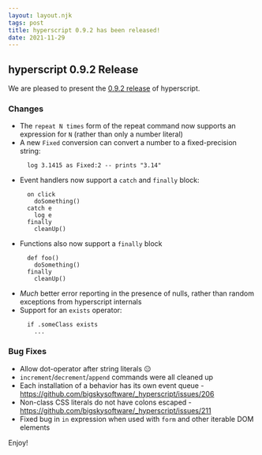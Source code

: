 ```yaml
---
layout: layout.njk
tags: post
title: hyperscript 0.9.2 has been released!
date: 2021-11-29
---
```


## hyperscript 0.9.2 Release

We are pleased to present the
[0.9.2 release](https://unpkg.com/browse/hyperscript.org@0.9.2/)
of hyperscript.

### Changes

* The `repeat N times` form of the repeat command now supports an expression for `N` (rather than only a number literal)
* A new `Fixed` conversion can convert a number to a fixed-precision string:
  ```hyperscript
    log 3.1415 as Fixed:2 -- prints "3.14"
  ```
* Event handlers now support a `catch` and `finally` block:
  ```hyperscript
    on click
      doSomething()
    catch e
      log e
    finally
      cleanUp()
  ```
* Functions also now support a `finally` block
  ```hyperscript
    def foo()
      doSomething()
    finally
      cleanUp()
  ```
* *Much* better error reporting in the presence of nulls, rather
  than random exceptions from hyperscript internals
* Support for an `exists` operator:
  ```hyperscript
    if .someClass exists
      ...
  ```

### Bug Fixes

* Allow dot-operator after string literals :expressionless:
* `increment`/`decrement`/`append` commands were all cleaned up
* Each installation of a behavior has its own event queue - https://github.com/bigskysoftware/_hyperscript/issues/206
* Non-class CSS literals do not have colons escaped - https://github.com/bigskysoftware/_hyperscript/issues/211
* Fixed bug in `in` expression when used with `form` and other
  iterable DOM elements

Enjoy!
